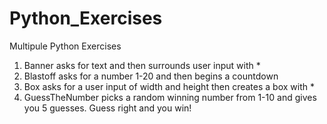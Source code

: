 # Python_Exercises
Multipule Python Exercises
1. Banner asks for text and then surrounds user input with *
2. Blastoff asks for a number 1-20 and then begins a countdown
3. Box asks for a user input of width and height then creates a box with *
4. GuessTheNumber picks a random winning number from 1-10 and gives you 5 guesses. Guess right and you win!
